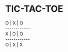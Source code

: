 <h1>TIC-TAC-TOE</h1>

<p>
O | X | O<br>
------------<br>
X | O | O<br>
------------<br>
O | X | X<br>
</p>
